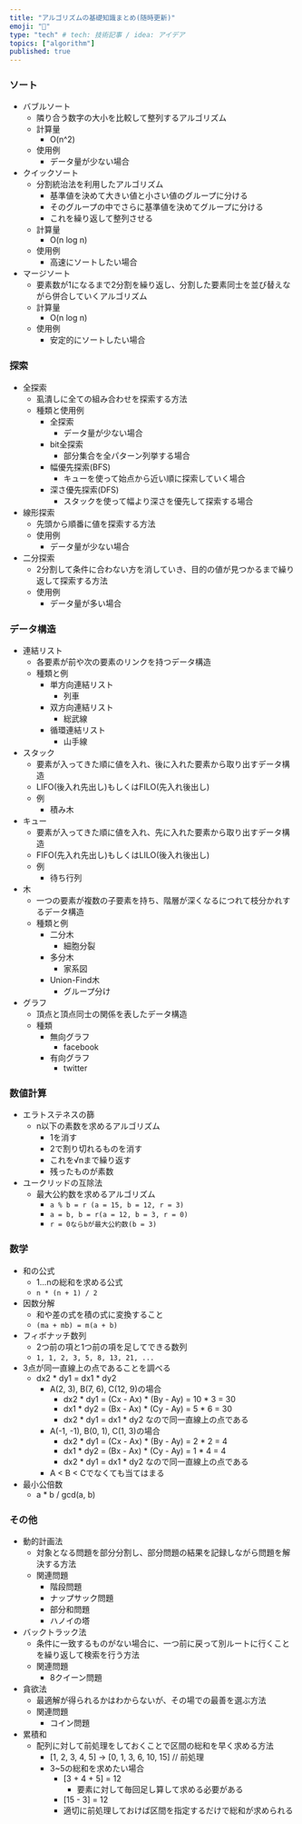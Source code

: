 ```yaml
---
title: "アルゴリズムの基礎知識まとめ(随時更新)"
emoji: "🎲"
type: "tech" # tech: 技術記事 / idea: アイデア
topics: ["algorithm"]
published: true
---
```


### ソート
- バブルソート
  - 隣り合う数字の大小を比較して整列するアルゴリズム
  - 計算量
      - O(n^2)
  - 使用例
    - データ量が少ない場合
- クイックソート
  - 分割統治法を利用したアルゴリズム
    - 基準値を決めて大きい値と小さい値のグループに分ける
    - そのグループの中でさらに基準値を決めてグループに分ける
    - これを繰り返して整列させる
  - 計算量
    - O(n log n)
  - 使用例
    - 高速にソートしたい場合
- マージソート
  - 要素数が1になるまで2分割を繰り返し、分割した要素同士を並び替えながら併合していくアルゴリズム
  - 計算量
    - O(n log n)
  - 使用例
    - 安定的にソートしたい場合

### 探索
- 全探索
  - 虱潰しに全ての組み合わせを探索する方法
  - 種類と使用例
    - 全探索
      - データ量が少ない場合
    - bit全探索
      - 部分集合を全パターン列挙する場合
    - 幅優先探索(BFS)
      - キューを使って始点から近い順に探索していく場合
    - 深さ優先探索(DFS)
      - スタックを使って幅より深さを優先して探索する場合
- 線形探索
  - 先頭から順番に値を探索する方法
  - 使用例
    - データ量が少ない場合
- 二分探索
  - 2分割して条件に合わない方を消していき、目的の値が見つかるまで繰り返して探索する方法
  - 使用例
    - データ量が多い場合

### データ構造
- 連結リスト
  - 各要素が前や次の要素のリンクを持つデータ構造
  - 種類と例
    - 単方向連結リスト
      - 列車
    - 双方向連結リスト
      - 総武線
    - 循環連結リスト
      - 山手線
- スタック
  - 要素が入ってきた順に値を入れ、後に入れた要素から取り出すデータ構造
  - LIFO(後入れ先出し)もしくはFILO(先入れ後出し)
  - 例
    - 積み木
- キュー
  - 要素が入ってきた順に値を入れ、先に入れた要素から取り出すデータ構造
  - FIFO(先入れ先出し)もしくはLILO(後入れ後出し)
  - 例
    - 待ち行列
- 木
  - 一つの要素が複数の子要素を持ち、階層が深くなるにつれて枝分かれするデータ構造
  - 種類と例
    - 二分木
      - 細胞分裂
    - 多分木
      - 家系図
    - Union-Find木
      - グループ分け
- グラフ
  - 頂点と頂点同士の関係を表したデータ構造
  - 種類
    - 無向グラフ
      - facebook
    - 有向グラフ
      - twitter

### 数値計算
- エラトステネスの篩
  - n以下の素数を求めるアルゴリズム
    - 1を消す
    - 2で割り切れるものを消す
    - これを√nまで繰り返す
    - 残ったものが素数
- ユークリッドの互除法
  - 最大公約数を求めるアルゴリズム
    - `a % b = r (a = 15, b = 12, r = 3)`
    - `a = b, b = r(a = 12, b = 3, r = 0)`
    - `r = 0ならbが最大公約数(b = 3)`

### 数学
- 和の公式
  - 1...nの総和を求める公式
  - `n * (n + 1) / 2`
- 因数分解
  - 和や差の式を積の式に変換すること
  - `(ma + mb) = m(a + b)`
- フィボナッチ数列
  - 2つ前の項と1つ前の項を足してできる数列
  - `1, 1, 2, 3, 5, 8, 13, 21, ...`
- 3点が同一直線上の点であることを調べる
  - dx2 * dy1 = dx1 * dy2
    - A(2, 3), B(7, 6), C(12, 9)の場合
      - dx2 * dy1 = (Cx - Ax) * (By - Ay) = 10 * 3 = 30
      - dx1 * dy2 = (Bx - Ax) * (Cy - Ay) = 5 * 6 = 30
      - dx2 * dy1 = dx1 * dy2 なので同一直線上の点である
    - A(-1, -1), B(0, 1), C(1, 3)の場合
      - dx2 * dy1 = (Cx - Ax) * (By - Ay) = 2 * 2 = 4
      - dx1 * dy2 = (Bx - Ax) * (Cy - Ay) = 1 * 4 = 4
      - dx2 * dy1 = dx1 * dy2 なので同一直線上の点である
    - A < B < Cでなくても当てはまる
- 最小公倍数
  - a * b / gcd(a, b)

### その他
- 動的計画法
  - 対象となる問題を部分分割し、部分問題の結果を記録しながら問題を解決する方法
  - 関連問題
    - 階段問題
    - ナップサック問題
    - 部分和問題
    - ハノイの塔
- バックトラック法
  - 条件に一致するものがない場合に、一つ前に戻って別ルートに行くことを繰り返して検索を行う方法
  - 関連問題
    - 8クイーン問題
- 貪欲法
  - 最適解が得られるかはわからないが、その場での最善を選ぶ方法
  - 関連問題
    - コイン問題
- 累積和
  - 配列に対して前処理をしておくことで区間の総和を早く求める方法
    - [1, 2, 3, 4, 5] -> [0, 1, 3, 6, 10, 15] // 前処理
    - 3~5の総和を求めたい場合
      - [3 + 4 + 5] = 12
        - 要素に対して毎回足し算して求める必要がある
      -  [15 - 3] = 12 
        - 適切に前処理しておけば区間を指定するだけで総和が求められる